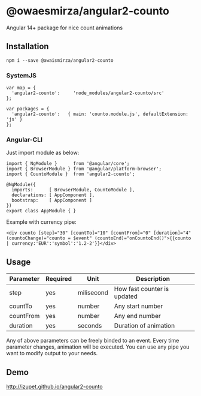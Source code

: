 # @owaesmirza/angular2-counto

Angular 14+ package for nice count animations

## Installation
```
npm i --save @awaismirza/angular2-counto
```

### SystemJS
```
var map = {
  'angular2-counto':     'node_modules/angular2-counto/src'
};

var packages = {
  'angular2-counto':   { main: 'counto.module.js', defaultExtension: 'js' }
};
 ```

### Angular-CLI
Just import module as below:


 ```
 import { NgModule }      from '@angular/core';
 import { BrowserModule } from '@angular/platform-browser';
 import { CountoModule }  from 'angular2-counto';

 @NgModule({
   imports:      [ BrowserModule, CountoModule ],
   declarations: [ AppComponent ],
   bootstrap:    [ AppComponent ]
 })
 export class AppModule { }
```

Example with currency pipe:
 ```
<div counto [step]="30" [countTo]="10" [countFrom]="0" [duration]="4" (countoChange)="counto = $event" (countoEnd)="onCountoEnd()">{{counto | currency:'EUR':'symbol':'1.2-2'}}</div>
 ```

## Usage

| Parameter     | Required      | Unit          | Description                             |
| ------------- | ------------- | ------------- | --------------------------------------- |
| step          | yes           | milisecond    | How fast counter is updated             |
| countTo       | yes           | number        | Any start number                        |
| countFrom     | yes           | number        | Any end number                          |                  
| duration      | yes           | seconds       | Duration of animation                   |

Any of above parameters can be freely binded to an event. Every time parameter changes, animation will be executed.
You can use any pipe you want to modify output to your needs.

## Demo

http://izupet.github.io/angular2-counto
